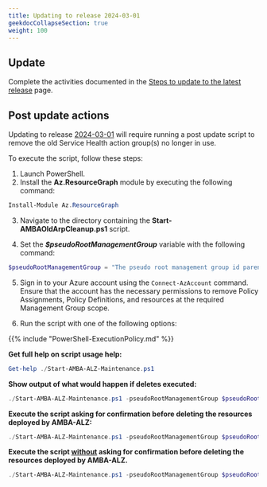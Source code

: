```yaml
---
title: Updating to release 2024-03-01
geekdocCollapseSection: true
weight: 100
---
```


## Update

Complete the activities documented in the [Steps to update to the latest release](../#steps-to-update-to-the-latest-release) page.

## Post update actions

Updating to release [2024-03-01](../../../Overview/Whats-New#2024-03-01) will require running a post update script to remove the old Service Health action group(s) no longer in use.

To execute the script, follow these steps:

1. Launch PowerShell.
2. Install the **Az.ResourceGraph** module by executing the following command:

  ```powershell
  Install-Module Az.ResourceGraph
  ```

3. Navigate to the directory containing the **Start-AMBAOldArpCleanup.ps1** script.

4. Set the _**$pseudoRootManagementGroup**_ variable with the following command:

  ```powershell
  $pseudoRootManagementGroup = "The pseudo root management group id parenting the identity, management and connectivity management groups"
  ```

5. Sign in to your Azure account using the `Connect-AzAccount` command. Ensure that the account has the necessary permissions to remove Policy Assignments, Policy Definitions, and resources at the required Management Group scope.

6. Run the script with one of the following options:

  {{% include "PowerShell-ExecutionPolicy.md" %}}

   **Get full help on script usage help:**

   ```powershell
   Get-help ./Start-AMBA-ALZ-Maintenance.ps1
   ```

   **Show output of what would happen if deletes executed:**

   ```powershell
   ./Start-AMBA-ALZ-Maintenance.ps1 -pseudoRootManagementGroup $pseudoRootManagementGroup -cleanItems NotificationAssets -WhatIf
   ```

   **Execute the script asking for confirmation before deleting the resources deployed by AMBA-ALZ:**

   ```powershell
   ./Start-AMBA-ALZ-Maintenance.ps1 -pseudoRootManagementGroup $pseudoRootManagementGroup -cleanItems NotificationAssets
   ```

   **Execute the script <ins>without</ins> asking for confirmation before deleting the resources deployed by AMBA-ALZ.**

   ```powershell
   ./Start-AMBA-ALZ-Maintenance.ps1 -pseudoRootManagementGroup $pseudoRootManagementGroup -cleanItems NotificationAssets -Confirm:$false
   ```
